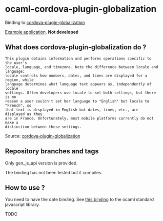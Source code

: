# ocaml-cordova-plugin-globalization

Binding to
[cordova-plugin-globalization](https://github.com/apache/cordova-plugin-globalization)

[Example
application](https://github.com/dannywillems/ocaml-cordova-plugin-globalization-example).
**Not developed**

## What does cordova-plugin-globalization do ?

```
This plugin obtains information and performs operations specific to the user's
locale, language, and timezone. Note the difference between locale and language:
locale controls how numbers, dates, and times are displayed for a region, while
language determines what language text appears as, independently of locale
settings. Often developers use locale to set both settings, but there is no
reason a user couldn't set her language to "English" but locale to "French", so
that text is displayed in English but dates, times, etc., are displayed as they
are in France. Unfortunately, most mobile platforms currently do not make a
distinction between these settings.
```

Source: [cordova-plugin-globalization](https://github.com/apache/cordova-plugin-globalization)

## Repository branches and tags

Only gen_js_api version is provided.

The binding has not been tested but it compiles.

## How to use ?

You need to have the date binding. See [this binding](https://github.com/dannywillems/ocaml-js-stdlib) to the ocaml standard javascript library.

TODO
